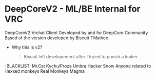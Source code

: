 # DeepCoreV2 - ML/BE Internal for VRC
DeepCoreV2 Vrchat Client Developed by and for DeepCore Community
Based of the version developed by Biscuit TMatheo.

- Why this is v2?
  > Biscuit left developement after I tryied to punish a leaker.

-BLACKLIST:
Mr.Cat
Kychu/Proza
Umbra
Hacker
Snow
Anyone related to Hexxed monkeys
Real Monkeys
Magma



